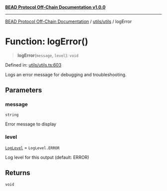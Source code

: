 [**BEAD Protocol Off-Chain Documentation v1.0.0**](../../../README.md)

***

[BEAD Protocol Off-Chain Documentation](../../../modules.md) / [utils/utils](../README.md) / logError

# Function: logError()

> **logError**(`message`, `level`): `void`

Defined in: [utils/utils.ts:603](https://github.com/cmorgado/Bead-Cardano/blob/24017eb600ede1b71f111ffff6b54d88eb612b06/Aiken/bead/off-chain/utils/utils.ts#L603)

Logs an error message for debugging and troubleshooting.

## Parameters

### message

`string`

Error message to display

### level

[`LogLevel`](../enumerations/LogLevel.md) = `LogLevel.ERROR`

Log level for this output (default: ERROR)

## Returns

`void`

